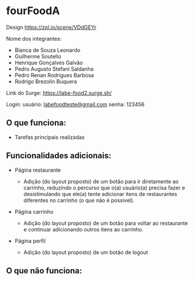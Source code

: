 # fourFoodA
Design
https://zpl.io/scene/VDdGEYr

Nome dos integrantes: 
- Bianca de Souza Leonardo
- Guilherme Soutello
- Henrique Gonçalves Galvão  
- Pedro Augusto Stefani Saldanha
- Pedro Renan Rodrigues Barbosa
- Rodrigo Brezolin Buquera


Link do Surge: https://labe-food2.surge.sh/

Login:
usuário: labefoodteste@gmail.com
senha: 123456

O que funciona:
-
- Tarefas principais realizadas

Funcionalidades adicionais:
-
- Página restaurante
  - Adição (do layout proposto) de um botão para ir diretamente ao carrinho, reduzindo o percurso que o(a) usuário(a) precisa fazer e desistimulando que ele(a) tente adicionar itens de restaurantes diferentes no carrinho (o que não é possível). 
  
- Página carrinho
  - Adição (do layout proposto) de um botão para voltar ao restaurante e continuar adicionando outros itens ao carrinho.

- Página perfil
  - Adição (do layout proposto) de um botão de logout 

O que não funciona: 
-

